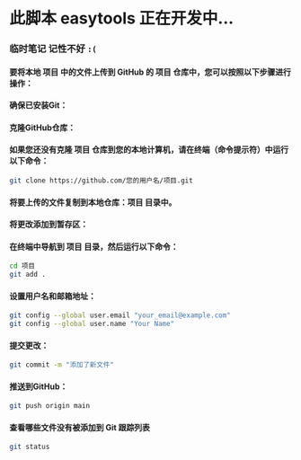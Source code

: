 # 此脚本 easytools 正在开发中...

### 临时笔记 记性不好   `:(`
#### 要将本地 项目 中的文件上传到 GitHub 的 项目 仓库中，您可以按照以下步骤进行操作：

#### 确保已安装Git：
#### 克隆GitHub仓库：

#### 如果您还没有克隆 项目 仓库到您的本地计算机，请在终端（命令提示符）中运行以下命令：

```bash
git clone https://github.com/您的用户名/项目.git
```

#### 将要上传的文件复制到本地仓库：项目 目录中。

#### 将更改添加到暂存区：

#### 在终端中导航到 项目 目录，然后运行以下命令：

```bash
cd 项目
git add .
```

#### 设置用户名和邮箱地址：
```bash
git config --global user.email "your_email@example.com"
git config --global user.name "Your Name"
```



#### 提交更改：
```bash
git commit -m "添加了新文件"
```

#### 推送到GitHub：
```bash
git push origin main
```

#### 查看哪些文件没有被添加到 Git 跟踪列表
```bash
git status
```
